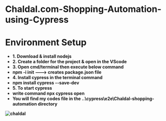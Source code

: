 # Chaldal.com-Shopping-Automation-using-Cypress
# Environment Setup
<ul>
<li><b>1. Download & install nodejs</b></li>
<li><b>2. Create a folder for the project & open in the VScode<b></li>
<li><b>3. Open cmd/terminal then execute below command</b></li>
<li>npm -i init ---> creates package.json file</li>
<li><b>4. Install cypress in the terminal command</b></li>
<li>npm install cypress --save-dev</li>
<li><b>5. To start cypress</b></li>
<li>write command npx cypress open</li>
<li>You will find my codes file in the ..\cypress\e2e\Chaldal-shopping-automation directory</li>
</ul>



![chaldal](https://github.com/Zahid-H/Chaldal.com-Shopping-Automation-using-Cypress/assets/83463788/2a6bfd87-51f9-41be-8844-dae05434404e)
